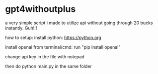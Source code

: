 # gpt4withoutplus
a very simple script i made to utilize api without going through 20 bucks instantly. Guh!!!

how to setup:
install python: https://python.org

install openai from terminal/cmd: run "pip install openai"

change api key in the file with notepad

then do python main.py in the same folder
